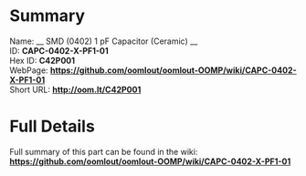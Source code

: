 
Summary
=================
  
Name: __ SMD (0402) 1 pF Capacitor (Ceramic) __    
ID: __CAPC-0402-X-PF1-01__   
Hex ID: __C42P001__   
WebPage: __https://github.com/oomlout/oomlout-OOMP/wiki/CAPC-0402-X-PF1-01__   
Short URL: __http://oom.lt/C42P001__   

Full Details
==========================
Full summary of this part can be found in the wiki:   
__https://github.com/oomlout/oomlout-OOMP/wiki/CAPC-0402-X-PF1-01__    

